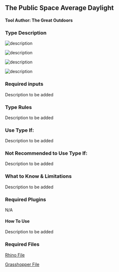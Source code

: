 ## The Public Space Average Daylight

#### Tool Author: The Great Outdoors

<!--add your title on the first line above-->
### Type Description


![description](../images/public_space_daylight4.png)


![description](../images/public_space_daylight3.png)


![description](../images/public_space_daylight2.png)


![description](../images/public_space_daylight1.png)

### Required inputs

Description to be added

### Type Rules

Description to be added

### Use Type If:

Description to be added

### Not Recommended to Use Type If:

Description to be added

### What to Know & Limitations

Description to be added

### Required Plugins

N/A

#### How To Use

Description to be added

### Required Files

[Rhino File](https://github.com/tterrytang/the-great-outdoor/blob/main/The%20Great%20Outdoors%20(1).3dm)

[Grasshopper File](https://github.com/tterrytang/the-great-outdoor/blob/main/great%20out%20door%20building%20types.gh)
